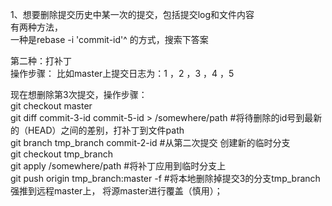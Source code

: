 1、想要删除提交历史中某一次的提交，包括提交log和文件内容  
有两种方法，  
一种是rebase -i 'commit-id'^ 的方式，搜索下答案  

第二种：打补丁  
操作步骤：
比如master上提交日志为：1 ，2 ，3 ，4 ，5  

现在想删除第3次提交，操作步骤：  
git checkout master  
git diff commit-3-id commit-5-id > /somewhere/path #将待删除的id号到最新的（HEAD）之间的差别，打补丁到文件path  
git branch  tmp_branch  commit-2-id #从第二次提交 创建新的临时分支  
git checkout tmp_branch  
git apply /somewhere/path #将补丁应用到临时分支上  
git push origin tmp_branch:master -f #将本地删除掉提交3的分支tmp_branch强推到远程master上， 将源master进行覆盖（慎用）；  

